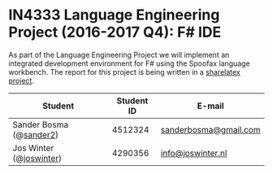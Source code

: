 # IN4333 Language Engineering Project (2016-2017 Q4): F# IDE

As part of the Language Engineering Project we will implement an integrated development environment for F# using the Spoofax language workbench. The report for this project is being written in a [sharelatex project](https://www.sharelatex.com/project/5906e894643b9b920b8c4bc0).

Student                                                 | Student ID | E-mail
------------------------------------------------------- | ---------- | ---------------------
Sander Bosma (@[sander2](https://github.com/sander2))   | 4512324    | sanderbosma@gmail.com
Jos Winter (@[joswinter](https://github.com/joswinter)) | 4290356    | info@joswinter.nl
